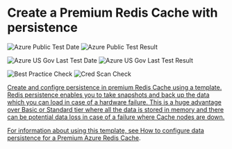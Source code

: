 # Create a Premium Redis Cache with persistence

![Azure Public Test Date](https://azurequickstartsservice.blob.core.windows.net/badges/201-redis-premium-persistence/PublicLastTestDate.svg)
![Azure Public Test Result](https://azurequickstartsservice.blob.core.windows.net/badges/201-redis-premium-persistence/PublicDeployment.svg)

![Azure US Gov Last Test Date](https://azurequickstartsservice.blob.core.windows.net/badges/201-redis-premium-persistence/FairfaxLastTestDate.svg)
![Azure US Gov Last Test Result](https://azurequickstartsservice.blob.core.windows.net/badges/201-redis-premium-persistence/FairfaxDeployment.svg)

![Best Practice Check](https://azurequickstartsservice.blob.core.windows.net/badges/201-redis-premium-persistence/BestPracticeResult.svg)
![Cred Scan Check](https://azurequickstartsservice.blob.core.windows.net/badges/201-redis-premium-persistence/CredScanResult.svg)

<a href="https://portal.azure.com/#create/Microsoft.Template/uri/https%3A%2F%2Fraw.githubusercontent.com%2Fazure%2Fazure-quickstart-templates%2Fmaster%2F201-redis-premium-persistence%2Fazuredeploy.json" target="_blank">

Create and configre persistence in premium Redis Cache using a template. Redis
persistence enables you to take snapshots and back up the data which you can
load in case of a hardware failure. This is a huge advantage over Basic or
Standard tier where all the data is stored in memory and there can be potential
data loss in case of a failure where Cache nodes are down.

For information about using this template, see
[How to configure data persistence for a Premium Azure Redis Cache](https://azure.microsoft.com/documentation/articles/cache-how-to-premium-persistence/).

